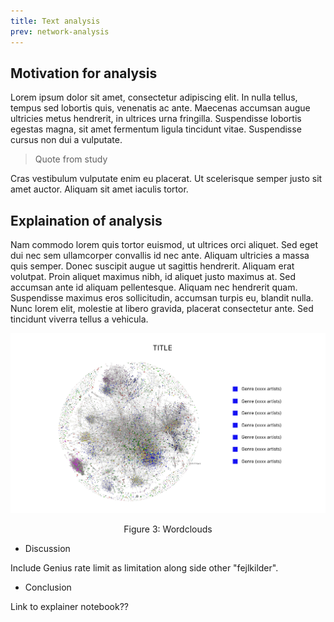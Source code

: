```yaml
---
title: Text analysis
prev: network-analysis
---
```


## Motivation for analysis 
Lorem ipsum dolor sit amet, consectetur adipiscing elit. In nulla tellus, tempus sed lobortis quis, venenatis ac ante. Maecenas accumsan augue ultricies metus hendrerit, in ultrices urna fringilla. Suspendisse lobortis egestas magna, sit amet fermentum ligula tincidunt vitae. Suspendisse cursus non dui a vulputate. 

> Quote from study

Cras vestibulum vulputate enim eu placerat. Ut scelerisque semper justo sit amet auctor. Aliquam sit amet iaculis tortor.

## Explaination of analysis 

Nam commodo lorem quis tortor euismod, ut ultrices orci aliquet. Sed eget dui nec sem ullamcorper convallis id nec ante. Aliquam ultricies a massa quis semper. Donec suscipit augue ut sagittis hendrerit. Aliquam erat volutpat. Proin aliquet maximus nibh, id aliquet justo maximus at. Sed accumsan ante id aliquam pellentesque. Aliquam nec hendrerit quam. Suspendisse maximus eros sollicitudin, accumsan turpis eu, blandit nulla. Nunc lorem elit, molestie at libero gravida, placerat consectetur ante. Sed tincidunt viverra tellus a vehicula.

![](/images/network-placement-image.png)
<p style="text-align: center;">Figure 3: Wordclouds</p>

- Discussion

Include Genius rate limit as limitation along side other "fejlkilder". 

- Conclusion


Link to explainer notebook?? 
